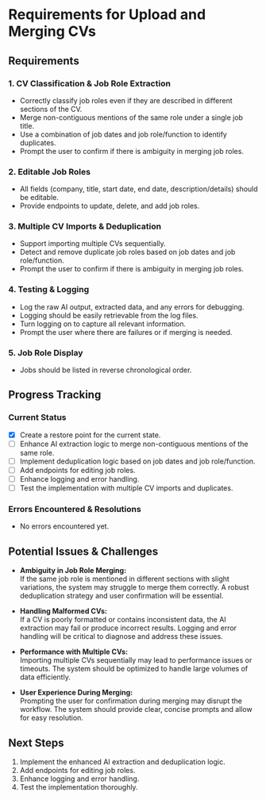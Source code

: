 # Requirements for Upload and Merging CVs

## Requirements

### 1. CV Classification & Job Role Extraction
- Correctly classify job roles even if they are described in different sections of the CV.
- Merge non-contiguous mentions of the same role under a single job title.
- Use a combination of job dates and job role/function to identify duplicates.
- Prompt the user to confirm if there is ambiguity in merging job roles.

### 2. Editable Job Roles
- All fields (company, title, start date, end date, description/details) should be editable.
- Provide endpoints to update, delete, and add job roles.

### 3. Multiple CV Imports & Deduplication
- Support importing multiple CVs sequentially.
- Detect and remove duplicate job roles based on job dates and job role/function.
- Prompt the user to confirm if there is ambiguity in merging job roles.

### 4. Testing & Logging
- Log the raw AI output, extracted data, and any errors for debugging.
- Logging should be easily retrievable from the log files.
- Turn logging on to capture all relevant information.
- Prompt the user where there are failures or if merging is needed.

### 5. Job Role Display
- Jobs should be listed in reverse chronological order.

## Progress Tracking

### Current Status
- [x] Create a restore point for the current state.
- [ ] Enhance AI extraction logic to merge non-contiguous mentions of the same role.
- [ ] Implement deduplication logic based on job dates and job role/function.
- [ ] Add endpoints for editing job roles.
- [ ] Enhance logging and error handling.
- [ ] Test the implementation with multiple CV imports and duplicates.

### Errors Encountered & Resolutions
- No errors encountered yet.

## Potential Issues & Challenges
- **Ambiguity in Job Role Merging:**  
  If the same job role is mentioned in different sections with slight variations, the system may struggle to merge them correctly. A robust deduplication strategy and user confirmation will be essential.

- **Handling Malformed CVs:**  
  If a CV is poorly formatted or contains inconsistent data, the AI extraction may fail or produce incorrect results. Logging and error handling will be critical to diagnose and address these issues.

- **Performance with Multiple CVs:**  
  Importing multiple CVs sequentially may lead to performance issues or timeouts. The system should be optimized to handle large volumes of data efficiently.

- **User Experience During Merging:**  
  Prompting the user for confirmation during merging may disrupt the workflow. The system should provide clear, concise prompts and allow for easy resolution.

## Next Steps
1. Implement the enhanced AI extraction and deduplication logic.
2. Add endpoints for editing job roles.
3. Enhance logging and error handling.
4. Test the implementation thoroughly. 